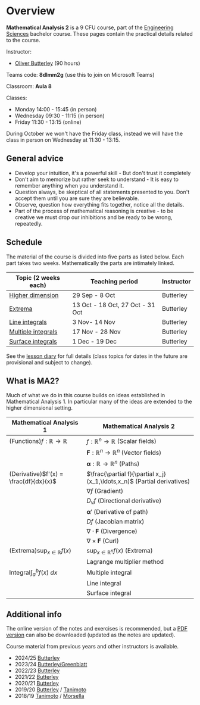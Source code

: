 # Overview

**Mathematical Analysis 2** is a 9 CFU course, part of the [Engineering Sciences](https://engineering-sciences.uniroma2.it/) bachelor course.
These pages contain the practical details related to the course.

Instructor:

- [Oliver Butterley](https://www.mat.uniroma2.it/butterley/) (90 hours)

Teams code: **8dlmm2g** (use this to join on Microsoft Teams)

Classroom: **Aula 8**

Classes:

- Monday 14:00 - 15:45 (in person)
- Wednesday 09:30 - 11:15 (in person)
- Friday 11:30 - 13:15 (online)

During October we won't have the Friday class, instead we will have the class in person on Wednesday at 11:30 - 13:15.

<!-- ## Lecture notes and key skills learnt in the course -->

<!-- See [here](/pages/skills) for a list of the key skills learnt in this course.

A [pdf of lecture notes](https://www.mat.uniroma2.it/butterley/ma2.pdf) is available for download.
If you wish to have a reference book, we recommend [Mathematical Analysis II by Canuto and Tabacco](https://link.springer.com/book/10.1007/978-3-319-12757-6). -->

## General advice

- Develop your intuition, it's a powerful skill - But don't trust it completely
- Don't aim to memorize but rather seek to understand - It is easy to remember anything when you understand it.
- Question always, be skeptical of all statements presented to you. Don't
  accept them until you are sure they are believable.
- Observe, question how everything fits together, notice all the details.
- Part of the process of mathematical reasoning is creative - to be creative we must drop our inhibitions and be ready to be wrong, repeatedly.

## Schedule

<!--
::: warning
This information is in the process of being updated.
:::
-->

The material of the course is divided into five parts as listed below. Each part takes two weeks. Mathematically the parts are intimately linked.

| Topic (2 weeks each)                  | Teaching period                  | Instructor |
| ------------------------------------- | -------------------------------- | ---------- |
| [Higher dimension](/pages/part2.md)   | 29 Sep - 8 Oct                   | Butterley  |
| [Extrema](/pages/part3.md)            | 13 Oct - 18 Oct, 27 Oct - 31 Oct | Butterley  |
| [Line integrals](/pages/part4.md)     | 3 Nov- 14 Nov                    | Butterley  |
| [Multiple integrals](/pages/part5.md) | 17 Nov - 28 Nov                  | Butterley  |
| [Surface integrals](/pages/part6.md)  | 1 Dec - 19 Dec                   | Butterley  |

See the [lesson diary](/pages/diary) for full details (class topics for dates in the future are provisional and subject to change).

## What is MA2?

Much of what we do in this course builds on ideas established in Mathematical Analysis 1.
In particular many of the ideas are extended to the higher dimensional setting.

| Mathematical Analysis 1                  | Mathematical Analysis 2                                                 |
| ---------------------------------------- | ----------------------------------------------------------------------- |
| (Functions)$f:\mathbb{R} \to \mathbb{R}$ | $f:\mathbb{R}^n \to \mathbb{R}$ (Scalar fields)                         |
|                                          | $\mathbf{F}:\mathbb{R}^n \to \mathbb{R}^n$ (Vector fields)              |
|                                          | $\boldsymbol{\alpha}:\mathbb{R} \to \mathbb{R}^n$ (Paths)               |
| (Derivative)$f'(x) = \frac{df}{dx}(x)$   | $\frac{\partial f}{\partial x_j}(x_1,\ldots,x_n)$ (Partial derivatives) |
|                                          | $\nabla f$ (Gradient)                                                   |
|                                          | $D_v f$ (Directional derivative)                                        |
|                                          | $\boldsymbol{\alpha}'$ (Derivative of path)                             |
|                                          | $Df$ (Jacobian matrix)                                                  |
|                                          | $\nabla \cdot \mathbf{F}$ (Divergence)                                  |
|                                          | $\nabla \times \mathbf{F}$ (Curl)                                       |
| (Extrema)$\sup_{x\in \mathbb{R}} f(x)$   | $\sup_{x\in \mathbb{R}^n} f(x)$ (Extrema)                               |
|                                          | Lagrange multiplier method                                              |
| Integral$\int_{a}^{b} f(x) \ dx$         | Multiple integral                                                       |
|                                          | Line integral                                                           |
|                                          | Surface integral                                                        |

## Additional info

The online version of the notes and exercises is recommended, but a [PDF version](/butterley/MA2/MA2-2025.pdf) can also be downloaded (updated as the notes are updated).

Course material from previous years and other instructors is available.

- 2024/25 [Butterley](https://www.mat.uniroma2.it/butterley/archive/2024/MA2/)
- 2023/24 [Butterley/Greenblatt](https://www.mat.uniroma2.it/butterley/archive/2023/MA2/)
- 2022/23 [Butterley](https://www.mat.uniroma2.it/butterley/archive/2022/MA2/)
- 2021/22 [Butterley](https://www.mat.uniroma2.it/butterley/archive/2021/MA2/)
- 2020/21 [Butterley](https://www.mat.uniroma2.it/butterley/archive/2020/MA2/)
- 2019/20 [Butterley](https://www.mat.uniroma2.it/butterley/archive/2019/MA2/) / [Tanimoto](http://www.mat.uniroma2.it/~tanimoto/teaching/2019MA2/2019MA2.html)
- 2018/19 [Tanimoto](http://www.mat.uniroma2.it/~tanimoto/teaching/2018MA2/2018MA2.html) / [Morsella](http://www.mat.uniroma2.it/~morsella/didattica/2018-19/didattica.html)
